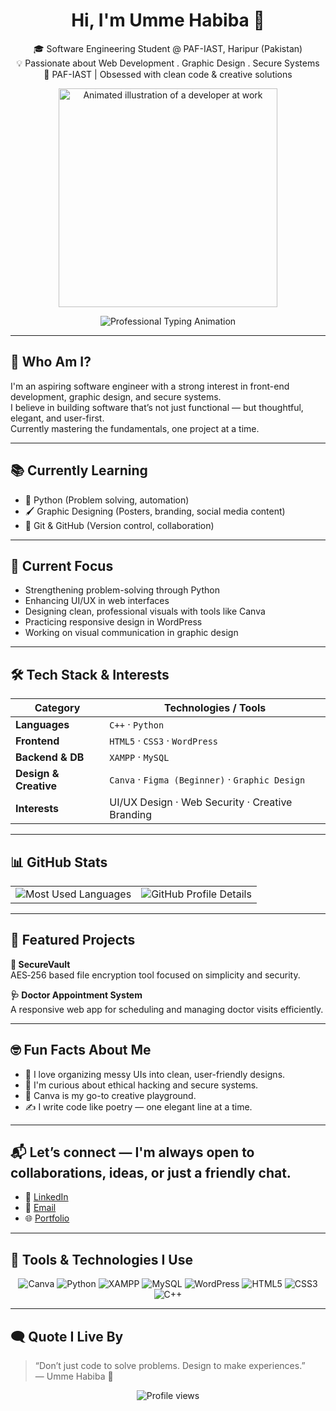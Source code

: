 

<h1 align="center">Hi, I'm Umme Habiba 👋</h1>
<p align="center">
🎓 Software Engineering Student @ PAF-IAST, Haripur (Pakistan)<br>
  💡 Passionate about Web Development . Graphic Design . Secure Systems<br>
  📍 PAF-IAST | Obsessed with clean code & creative solutions
<p align="center">
  <img src="https://media.giphy.com/media/LMcB8XospGZO8UQq87/giphy.gif" alt="Animated illustration of a developer at work" width="350"/>
</p>



<p align="center">
  <img src="https://readme-typing-svg.herokuapp.com?font=Fira+Code&size=22&duration=3000&pause=1000&color=007ACC&center=true&vCenter=true&width=600&lines=Crafting+elegant+web+interfaces;Designing+with+purpose+%26+precision;Translating+ideas+into+clean+code;Driven+by+curiosity+%26+creativity;Committed+to+user-first+solutions;Building+for+impact%2C+one+project+at+a+time" alt="Professional Typing Animation" />
</p>



---

## 🚀 Who Am I?

I'm an aspiring software engineer with a strong interest in front-end development, graphic design, and secure systems.  
I believe in building software that’s not just functional — but thoughtful, elegant, and user-first.  
Currently mastering the fundamentals, one project at a time.

---

## 📚 Currently Learning

- 🐍 Python (Problem solving, automation)  
- 🖌️ Graphic Designing (Posters, branding, social media content)  
- 🔄 Git & GitHub (Version control, collaboration)

---

## 🎯 Current Focus

- Strengthening problem-solving through Python
- Enhancing UI/UX in web interfaces  
- Designing clean, professional visuals with tools like Canva  
- Practicing responsive design in WordPress  
- Working on visual communication in graphic design

---

## 🛠️ Tech Stack & Interests

| Category             | Technologies / Tools                            |
|----------------------|--------------------------------------------------|
| **Languages**         | `C++` · `Python`                                 |
| **Frontend**          | `HTML5` · `CSS3` · `WordPress`                  |
| **Backend & DB**      | `XAMPP` · `MySQL`                                |
| **Design & Creative** | `Canva` · `Figma (Beginner)` · `Graphic Design` |
| **Interests**         | UI/UX Design · Web Security · Creative Branding |

---

## 📊 GitHub Stats


<table>
  <tr>
    <td>
      <img src="https://github-readme-stats.vercel.app/api/top-langs/?username=saeedhabiba&layout=compact&theme=tokyonight&hide_border=true" alt="Most Used Languages"/>
    </td>
    <td>
      <img src="https://github-profile-summary-cards.vercel.app/api/cards/profile-details?username=saeedhabiba&theme=tokyonight" alt="GitHub Profile Details"/>
    </td>
  </tr>
</table>


---

## 📂 Featured Projects

**🔐 SecureVault**  
AES‑256 based file encryption tool focused on simplicity and security.

**🩺 Doctor Appointment System**  
A responsive web app for scheduling and managing doctor visits efficiently.

---

## 🤓 Fun Facts About Me

- 🌸 I love organizing messy UIs into clean, user-friendly designs.
- 🔐 I'm curious about ethical hacking and secure systems.
- 🎨 Canva is my go-to creative playground.
- ✍️ I write code like poetry — one elegant line at a time.


---

## 📬 Let’s connect — I'm always open to collaborations, ideas, or just a friendly chat.

- 🔗 [LinkedIn](https://www.linkedin.com/in/habiba-saeed-75a728333)
- 📧 [Email](mailto:saeedhabiba001@gmail.com)
- 🌐 [Portfolio](https://github.com/saeedhabiba)

---

## 🧰 Tools & Technologies I Use

<p align="center">
  <img src="https://img.shields.io/badge/Canva-00C4CC?style=for-the-badge&logo=canva&logoColor=white" alt="Canva"/>
  <img src="https://img.shields.io/badge/Python-3776AB?style=for-the-badge&logo=python&logoColor=white" alt="Python"/>
  <img src="https://img.shields.io/badge/XAMPP-FB7A24?style=for-the-badge&logo=apache&logoColor=white" alt="XAMPP"/>
  <img src="https://img.shields.io/badge/MySQL-00758F?style=for-the-badge&logo=mysql&logoColor=white" alt="MySQL"/>
  <img src="https://img.shields.io/badge/WordPress-21759B?style=for-the-badge&logo=wordpress&logoColor=white" alt="WordPress"/>
  <img src="https://img.shields.io/badge/HTML5-E34F26?style=for-the-badge&logo=html5&logoColor=white" alt="HTML5"/>
  <img src="https://img.shields.io/badge/CSS3-1572B6?style=for-the-badge&logo=css3&logoColor=white" alt="CSS3"/>
  <img src="https://img.shields.io/badge/C++-00599C?style=for-the-badge&logo=cplusplus&logoColor=white" alt="C++"/>
</p>

---

## 🗨️ Quote I Live By

> “Don’t just code to solve problems. Design to make experiences.”  
> — Umme Habiba 🌸
<p align="center">
  <img src="https://komarev.com/ghpvc/?username=saeedhabiba&style=flat-square&color=brightgreen" alt="Profile views"/>
</p>
